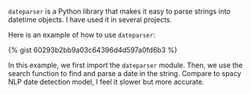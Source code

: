 `dateparser` is a Python library that makes it easy to parse strings into datetime objects. I have used it in several projects.   
  
Here is an example of how to use `dateparser`:  
  
{% gist 60293b2bb9a03c64396d4d597a0fd6b3 %}  
  
In this example, we first import the `dateparser` module. Then, we use the search function to find and parse a date in the string. Compare to spacy NLP date detection model, I feel it slower but more accurate. 